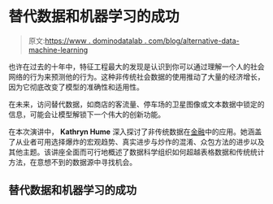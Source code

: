 # 替代数据和机器学习的成功

> 原文:[https://www . dominodatalab . com/blog/alternative-data-machine-learning](https://www.dominodatalab.com/blog/alternative-data-machine-learning)

也许在过去的十年中，特征工程最大的发现是认识到你可以通过理解一个人的社会网络的行为来预测他的行为。这种非传统社会数据的使用推动了大量的经济增长，因为它彻底改变了模型的准确性和适用性。

在未来，访问替代数据，如商店的客流量、停车场的卫星图像或文本数据中锁定的信息，可能会让模型解锁下一个伟大的创新功能。

在本次演讲中， **Kathryn Hume** 深入探讨了非传统数据在[金融](https://www.dominodatalab.com/finance/?utm_source=blog&utm_medium=post&utm_campaign=alternative-data-machine-learning)中的应用。她涵盖了从业者可用选择爆炸的宏观趋势、真实进步与炒作的混淆、众包方法的进步以及其他主题。该讲座全面而可行地概述了数据科学组织如何超越表格数据和传统统计方法，在意想不到的数据源中寻找机会。

## 替代数据和机器学习的成功